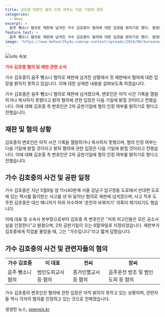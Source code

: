 ```yaml
---
title: 김호중 대변인 혐의 인정 여부는 다음 기일에 결정
categories:
  - News
excerpt: >
  음주 뺑소니 혐의로 재판에 넘겨진 가수 김호중이 혐의에 대한 입장을 밝히기로 했다. 법정에 출석한 김호중은 직업을 물어보는 판사에게 가수입니다라고 짧게 대답했다. 그의 변호인은 사건 기록을 아직 열람하지 못했으며, 혐의 인정 여부는 다음 기일에 밝힐 것이라고 전달했다. 김호중의 소속사 대표와 매니저는 공소사실을 인정했고, 재판부는 2차 공판기일을 오는 8월 19일로 지정했다. 5월 9일 발생한 음주운전 차량 사고에 대한 상황은 논란이 계속되고 있다.
feature_text: >
  음주 뺑소니 혐의로 재판에 넘겨진 가수 김호중이 혐의에 대한 입장을 밝히기로 했다. 법정에 출석한 김호중은 직업을 물어보는 판사에게 가수입니다라고 짧게 대답했다. 그의 변호인은 사건 기록을 아직 열람하지 못했으며, 혐의 인정 여부는 다음 기일에 밝힐 것이라고 전달했다. 김호중의 소속사 대표와 매니저는 공소사실을 인정했고, 재판부는 2차 공판기일을 오는 8월 19일로 지정했다. 5월 9일 발생한 음주운전 차량 사고에 대한 상황은 논란이 계속되고 있다.
image: 'https://www.behealthy4u.com/wp-content/uploads/2024/06/koreanews.jpg'
---
```


<p><img src="https://www.behealthy4u.com/wp-content/uploads/2024/06/koreanews.jpg" alt="info 속보" /></p>

<p><b><span style="color: #ee2323;">가수 김호중 혐의 및 재판 관련 소식</span></b></p>

<p>가수 김호중이 음주 뺑소니 혐의로 재판에 넘겨진 상황에서 첫 재판에서 혐의에 대한 입장을 밝히지 못하고 있습니다. 이에 대한 상세한 내용을 살펴보도록 하겠습니다.</p>

<p data-ke-size="size16">가수 김호중은 음주 뺑소니 혐의로 재판에 넘겨졌으며, 변호인은 아직 사건 기록을 열람하거나 복사하지 못했다고 밝혀 혐의에 관한 입장은 다음 기일에 밝힐 것이라고 전했습니다. 이에 대해 김호중 측 변호인은 2차 공판기일에 혐의 인정 여부를 밝히기로 했다고 전했습니다.</p>

<h2 data-ke-size="size26">재판 및 혐의 상황</h2>

<p data-ke-size="size16">김호중의 변호인은 아직 사건 기록을 열람하거나 복사하지 못했으며, 혐의 인정 여부는 다음 기일에 밝힐 것이라고 밝혀 혐의에 관한 입장은 다음 기일에 밝힐 것이라고 전했습니다. 이에 대해 김호중 측 변호인은 2차 공판기일에 혐의 인정 여부를 밝히기로 했다고 전했습니다.</p>

<h2 data-ke-size="size26">가수 김호중의 사건 및 공판 일정</h2>

<p data-ke-size="size16">가수 김호중은 지난 5월9일 밤 11시40분께 서울 강남구 압구정동 도로에서 반대편 도로에 있는 택시를 들이받는 사고를 낸 뒤 달아난 혐의로 재판에 넘겨졌으며, 사고 직후 도주한 김호중은 대신 매니저가 허위 자수하며 '운전자 바꿔치기' 의혹이 제기되기도 했습니다.</p>

<p data-ke-size="size16">이에 대표 및 소속사 본부장으로부터 김호중 측 변호인은 "저희 피고인들은 모든 공소사실을 인정한다"고 밝혔으며, 2차 공판기일이 오는 8월19일로 지정되었습니다. 재판부가 김호중에게 직업을 물었을 때, 그는 "가수입니다"라고 짧게 답했습니다.</p>

<h2 data-ke-size="size26">가수 김호중의 사건 및 관련자들의 혐의</h2>

<table>
<tbody>
<tr>
<td style="text-align: center; height: 17px;"><b>가수 김호중</b></td>
<td style="text-align: center; height: 17px;"><b>이 대표</b></td>
<td style="text-align: center; height: 17px;"><b>전씨</b></td>
<td style="text-align: center; height: 17px;"><b>장씨</b></td>
</tr>
<tr>
<td style="height: 17px;">음주 뺑소니 혐의</td>
<td style="height: 17px;">범인도피교사 등 혐의</td>
<td style="height: 17px;">증거인멸교사 등 혐의</td>
<td style="height: 17px;">음주운전 방조 및 범인도피 등 혐의</td>
</tr>
</tbody>
</table>

<p data-ke-size="size16">가수 김호중의 변호인은 혐의에 관한 입장은 아직 밝히지 못하고 있는 상황이며, 관련자들 역시 각자의 혐의를 인정하고 있는 것으로 전해졌습니다.</p>
생생한 뉴스, <a href="https://opensis.kr" rel="dofollow">opensis.kr</a>


